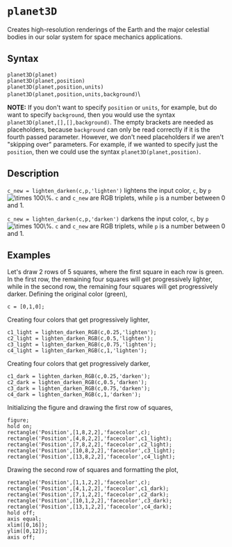 # `planet3D`
Creates high-resolution renderings of the Earth and the major celestial bodies in our solar system for space mechanics applications.


## Syntax

`planet3D(planet)`\
`planet3D(planet,position)`\
`planet3D(planet,position,units)`\
`planet3D(planet,position,units,background)`\

**NOTE:** If you don't want to specify `position` or `units`, for example, but do want to specify `background`, then you would use the syntax `planet3D(planet,[],[],background)`. The empty brackets are needed as placeholders, because `background` can only be read correctly if it is the fourth passed parameter. However, we don't need placeholders if we aren't "skipping over" parameters. For example, if we wanted to specify just the `position`, then we could use the syntax `planet3D(planet,position)`.


## Description

`c_new = lighten_darken(c,p,'lighten')` lightens the input color, `c`, by `p`<img src="https://latex.codecogs.com/svg.latex?\times&space;100\%" title="\times 100\%" />. `c` and `c_new` are RGB triplets, while `p` is a number between 0 and 1.

`c_new = lighten_darken(c,p,'darken')` darkens the input color, `c`, by `p`<img src="https://latex.codecogs.com/svg.latex?\times&space;100\%" title="\times 100\%" />. `c` and `c_new` are RGB triplets, while `p` is a number between 0 and 1.

## Examples

Let's draw 2 rows of 5 squares, where the first square in each row is green. In the first row, the remaining four squares will get progressively lighter, while in the second row, the remaining four squares will get progressively darker. Defining the original color (green),

    c = [0,1,0];
    
Creating four colors that get progressively lighter,

    c1_light = lighten_darken_RGB(c,0.25,'lighten');
    c2_light = lighten_darken_RGB(c,0.5,'lighten');
    c3_light = lighten_darken_RGB(c,0.75,'lighten');
    c4_light = lighten_darken_RGB(c,1,'lighten');

Creating four colors that get progressively darker,

    c1_dark = lighten_darken_RGB(c,0.25,'darken');
    c2_dark = lighten_darken_RGB(c,0.5,'darken');
    c3_dark = lighten_darken_RGB(c,0.75,'darken');
    c4_dark = lighten_darken_RGB(c,1,'darken');

Initializing the figure and drawing the first row of squares,

    figure;
    hold on;
    rectangle('Position',[1,8,2,2],'facecolor',c);
    rectangle('Position',[4,8,2,2],'facecolor',c1_light);
    rectangle('Position',[7,8,2,2],'facecolor',c2_light);
    rectangle('Position',[10,8,2,2],'facecolor',c3_light);
    rectangle('Position',[13,8,2,2],'facecolor',c4_light);

Drawing the second row of squares and formatting the plot,

    rectangle('Position',[1,1,2,2],'facecolor',c);
    rectangle('Position',[4,1,2,2],'facecolor',c1_dark);
    rectangle('Position',[7,1,2,2],'facecolor',c2_dark);
    rectangle('Position',[10,1,2,2],'facecolor',c3_dark);
    rectangle('Position',[13,1,2,2],'facecolor',c4_dark);
    hold off;
    axis equal;
    xlim([0,16]);
    ylim([0,12]);
    axis off;

